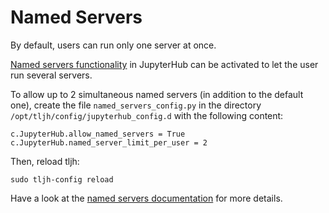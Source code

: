 # Named Servers

By default, users can run only one server at once.

[Named servers functionality](https://jupyterhub.readthedocs.io/en/stable/reference/config-user-env.html#named-servers) in JupyterHub
can be activated to let the user run several servers.

To allow up to 2 simultaneous named servers (in addition to the default one), create the file `named_servers_config.py`
in the directory `/opt/tljh/config/jupyterhub_config.d` with the following content:

```text
c.JupyterHub.allow_named_servers = True
c.JupyterHub.named_server_limit_per_user = 2
```

Then, reload tljh:

```text
sudo tljh-config reload
```

Have a look at the [named servers documentation](https://jupyterhub.readthedocs.io/en/stable/reference/config-user-env.html#named-servers)
for more details.
